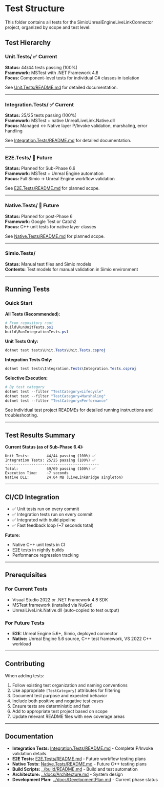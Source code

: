 # Test Structure

This folder contains all tests for the SimioUnrealEngineLiveLinkConnector project, organized by scope and test level.

## Test Hierarchy

### Unit.Tests/ ✅ **Current**
**Status:** 44/44 tests passing (100%)  
**Framework:** MSTest with .NET Framework 4.8  
**Focus:** Component-level tests for individual C# classes in isolation  

See [Unit.Tests/README.md](Unit.Tests/README.md) for detailed documentation.

---

### Integration.Tests/ ✅ **Current**
**Status:** 25/25 tests passing (100%)  
**Framework:** MSTest + native UnrealLiveLink.Native.dll  
**Focus:** Managed ↔ Native layer P/Invoke validation, marshaling, error handling  

See [Integration.Tests/README.md](Integration.Tests/README.md) for detailed documentation.

---

### E2E.Tests/ 🚧 **Future**
**Status:** Planned for Sub-Phase 6.6  
**Framework:** MSTest + Unreal Engine automation  
**Focus:** Full Simio → Unreal Engine workflow validation  

See [E2E.Tests/README.md](E2E.Tests/README.md) for planned scope.

---

### Native.Tests/ 🚧 **Future**
**Status:** Planned for post-Phase 6  
**Framework:** Google Test or Catch2  
**Focus:** C++ unit tests for native layer classes  

See [Native.Tests/README.md](Native.Tests/README.md) for planned scope.

---

### Simio.Tests/
**Status:** Manual test files and Simio models  
**Contents:** Test models for manual validation in Simio environment

---

## Running Tests

### Quick Start

**All Tests (Recommended):**
```powershell
# From repository root
build\RunUnitTests.ps1
build\RunIntegrationTests.ps1
```

**Unit Tests Only:**
```powershell
dotnet test tests\Unit.Tests\Unit.Tests.csproj
```

**Integration Tests Only:**
```powershell
dotnet test tests\Integration.Tests\Integration.Tests.csproj
```

**Selective Execution:**
```powershell
# By test category
dotnet test --filter "TestCategory=Lifecycle"
dotnet test --filter "TestCategory=Marshaling"
dotnet test --filter "TestCategory=Performance"
```

See individual test project READMEs for detailed running instructions and troubleshooting.

---

## Test Results Summary

**Current Status (as of Sub-Phase 6.4):**
```
Unit Tests:        44/44 passing (100%) ✅
Integration Tests: 25/25 passing (100%) ✅
-------------------------------------------
Total:             69/69 passing (100%) ✅
Execution Time:    ~7 seconds
Native DLL:        24.04 MB (LiveLinkBridge singleton)
```

---

## CI/CD Integration

- ✅ Unit tests run on every commit
- ✅ Integration tests run on every commit  
- ✅ Integrated with build pipeline
- ✅ Fast feedback loop (~7 seconds total)

**Future:**
- Native C++ unit tests in CI
- E2E tests in nightly builds
- Performance regression tracking

---

## Prerequisites

### For Current Tests
- Visual Studio 2022 or .NET Framework 4.8 SDK
- MSTest framework (installed via NuGet)
- UnrealLiveLink.Native.dll (auto-copied to test output)

### For Future Tests
- **E2E:** Unreal Engine 5.6+, Simio, deployed connector
- **Native:** Unreal Engine 5.6 source, C++ test framework, VS 2022 C++ workload

---

## Contributing

When adding tests:
1. Follow existing test organization and naming conventions
2. Use appropriate `[TestCategory]` attributes for filtering
3. Document test purpose and expected behavior
4. Include both positive and negative test cases
5. Ensure tests are deterministic and fast
6. Add to appropriate test project based on scope
7. Update relevant README files with new coverage areas

---

## Documentation

- **Integration Tests:** [Integration.Tests/README.md](Integration.Tests/README.md) - Complete P/Invoke validation details
- **E2E Tests:** [E2E.Tests/README.md](E2E.Tests/README.md) - Future workflow testing plans
- **Native Tests:** [Native.Tests/README.md](Native.Tests/README.md) - Future C++ testing plans
- **Build Scripts:** [../build/README.md](../build/README.md) - Build and test automation
- **Architecture:** [../docs/Architecture.md](../docs/Architecture.md) - System design
- **Development Plan:** [../docs/DevelopmentPlan.md](../docs/DevelopmentPlan.md) - Current phase status
